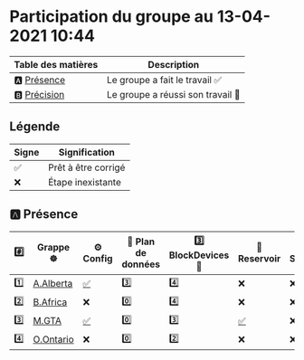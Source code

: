 # Participation du groupe au 13-04-2021 10:44

| Table des matières            | Description                                             |
|-------------------------------|---------------------------------------------------------|
| :a: [Présence](#a-présence)   | Le groupe a fait le travail        :white_check_mark:   |
| :b: [Précision](#b-précision) | Le groupe a réussi son travail     :tada:               |

## Légende

| Signe              | Signification                 |
|--------------------|-------------------------------|
| :white_check_mark: | Prêt à être corrigé           |
| :x:                | Étape inexistante             |

## :a: Présence

|:hash:| Grappe :wheel_of_dharma: | :gear: Config | :abacus: Plan de données | :three: BlockDevices :roll_of_paper: | :potable_water: Reservoir | :floppy_disk: Stockage | :rocket: Service |
|-|-|-|-|-|-|-|-|
| :one: | [A.Alberta](../A.Alberta) | [:white_check_mark:](../A.Alberta/.kube/config) | :three: | :four: | :x: | :x: | :x: |
| :two: | [B.Africa](../B.Africa) | :x: | :zero: | :four: | :x: | :x: | :x: |
| :three: | [M.GTA](../M.GTA) | [:white_check_mark:](../M.GTA/.kube/config) | :zero: | :three: | [:white_check_mark:](../M.GTA/StoragePoolClaim.md) | :x: | [:white_check_mark:](../M.GTA/porterlb.md) |
| :four: | [O.Ontario](../O.Ontario) | :x: | :zero: | :two: | :x: | :x: | :x: |
